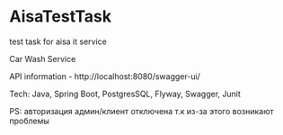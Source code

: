 # AisaTestTask
test task for aisa it service

Car Wash Service

API information - http://localhost:8080/swagger-ui/

Tech: Java, Spring Boot, PostgresSQL, Flyway, Swagger, Junit

PS: авторизация админ/клиент отключена т.к из-за этого возникают проблемы 
